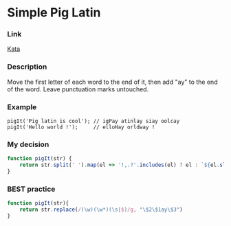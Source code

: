 # Simple Pig Latin


### Link

[Kata](https://www.codewars.com/kata/520b9d2ad5c005041100000f/train/javascript)

### Description

Move the first letter of each word to the end of it, then add "ay" to the end of the word. Leave punctuation marks untouched.

### Example

``` 
pigIt('Pig latin is cool'); // igPay atinlay siay oolcay
pigIt('Hello world !');     // elloHay orldway !
```

### My decision

```javascript
function pigIt(str) {
    return str.split(' ').map(el => '!,.?'.includes(el) ? el : `${el.slice(1)}${el[0]}ay`).join(' ')
}
```

### BEST practice

```javascript
function pigIt(str){
    return str.replace(/(\w)(\w*)(\s|$)/g, "\$2\$1ay\$3")
}
```
